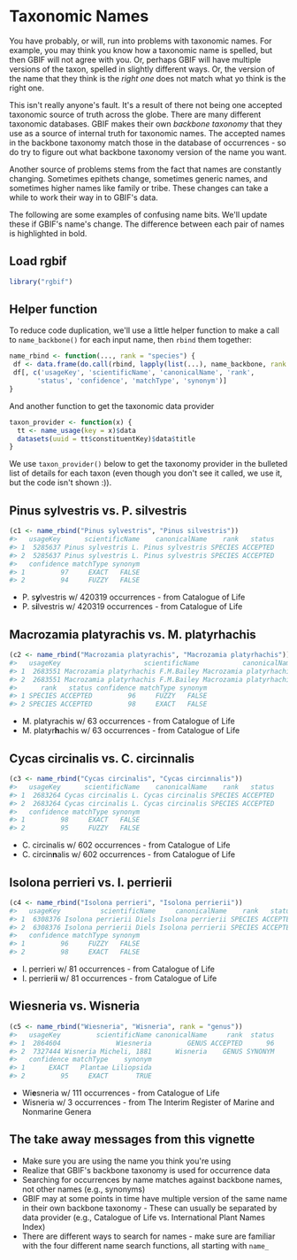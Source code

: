 <!--
%\VignetteEngine{knitr::knitr}
%\VignetteIndexEntry{Taxonomic Names}
%\VignetteEncoding{UTF-8}
-->



Taxonomic Names
===============

You have probably, or will, run into problems with taxonomic names. For example,
you may think you know how a taxonomic name is spelled, but then GBIF will not
agree with you. Or, perhaps GBIF will have multiple versions of the taxon,
spelled in slightly different ways. Or, the version of the name that they think
is the _right one_ does not match what yo think is the right one.

This isn't really anyone's fault. It's a result of there not being one accepted
taxonomic source of truth across the globe. There are many different taxonomic
databases. GBIF makes their own _backbone taxonomy_ that they use as a source
of internal truth for taxonomic names. The accepted names in the backbone taxonomy
match those in the database of occurrences - so do try to figure out what
backbone taxonomy version of the name you want.

Another source of problems stems from the fact that names are constantly changing.
Sometimes epithets change, sometimes generic names, and sometimes higher names
like family or tribe. These changes can take a while to work their way in to
GBIF's data.

The following are some examples of confusing name bits. We'll update these if
GBIF's name's change. The difference between each pair of names is highlighted
in bold.

## Load rgbif


```r
library("rgbif")
```

## Helper function

To reduce code duplication, we'll use a little helper function to make a call
to `name_backbone()` for each input name, then `rbind` them together:


```r
name_rbind <- function(..., rank = "species") {
 df <- data.frame(do.call(rbind, lapply(list(...), name_backbone, rank = rank)))
 df[, c('usageKey', 'scientificName', 'canonicalName', 'rank',
       'status', 'confidence', 'matchType', 'synonym')]
}
```

And another function to get the taxonomic data provider


```r
taxon_provider <- function(x) {
  tt <- name_usage(key = x)$data
  datasets(uuid = tt$constituentKey)$data$title
}
```

We use `taxon_provider()` below to get the taxonomy provider in the bulleted list of details
for each taxon (even though you don't see it called, we use it, but the code isn't shown :)).

## Pinus sylvestris vs. P. silvestris


```r
(c1 <- name_rbind("Pinus sylvestris", "Pinus silvestris"))
#>   usageKey      scientificName    canonicalName    rank   status
#> 1  5285637 Pinus sylvestris L. Pinus sylvestris SPECIES ACCEPTED
#> 2  5285637 Pinus sylvestris L. Pinus sylvestris SPECIES ACCEPTED
#>   confidence matchType synonym
#> 1         97     EXACT   FALSE
#> 2         94     FUZZY   FALSE
```

* P. s<b>y</b>lvestris w/ 420319 occurrences - from Catalogue of Life
* P. s<b>i</b>lvestris w/ 420319 occurrences - from Catalogue of Life

## Macrozamia platyrachis vs. M. platyrhachis


```r
(c2 <- name_rbind("Macrozamia platyrachis", "Macrozamia platyrhachis"))
#>   usageKey                     scientificName           canonicalName
#> 1  2683551 Macrozamia platyrhachis F.M.Bailey Macrozamia platyrhachis
#> 2  2683551 Macrozamia platyrhachis F.M.Bailey Macrozamia platyrhachis
#>      rank   status confidence matchType synonym
#> 1 SPECIES ACCEPTED         96     FUZZY   FALSE
#> 2 SPECIES ACCEPTED         98     EXACT   FALSE
```

* M. platyrachis w/ 63 occurrences - from Catalogue of Life
* M. platyr<b>h</b>achis w/ 63 occurrences - from Catalogue of Life

## Cycas circinalis vs. C. circinnalis


```r
(c3 <- name_rbind("Cycas circinalis", "Cycas circinnalis"))
#>   usageKey      scientificName    canonicalName    rank   status
#> 1  2683264 Cycas circinalis L. Cycas circinalis SPECIES ACCEPTED
#> 2  2683264 Cycas circinalis L. Cycas circinalis SPECIES ACCEPTED
#>   confidence matchType synonym
#> 1         98     EXACT   FALSE
#> 2         95     FUZZY   FALSE
```

* C. circinalis w/ 602 occurrences - from Catalogue of Life
* C. circin<b>n</b>alis w/ 602 occurrences - from Catalogue of Life

## Isolona perrieri vs. I. perrierii


```r
(c4 <- name_rbind("Isolona perrieri", "Isolona perrierii"))
#>   usageKey          scientificName     canonicalName    rank   status
#> 1  6308376 Isolona perrierii Diels Isolona perrierii SPECIES ACCEPTED
#> 2  6308376 Isolona perrierii Diels Isolona perrierii SPECIES ACCEPTED
#>   confidence matchType synonym
#> 1         96     FUZZY   FALSE
#> 2         98     EXACT   FALSE
```

* I. perrieri w/ 81 occurrences - from Catalogue of Life
* I. perrieri<b>i</b> w/ 81 occurrences - from Catalogue of Life

## Wiesneria vs. Wisneria


```r
(c5 <- name_rbind("Wiesneria", "Wisneria", rank = "genus"))
#>   usageKey         scientificName canonicalName     rank  status
#> 1  2864604              Wiesneria         GENUS ACCEPTED      96
#> 2  7327444 Wisneria Micheli, 1881      Wisneria    GENUS SYNONYM
#>   confidence matchType    synonym
#> 1      EXACT   Plantae Liliopsida
#> 2         95     EXACT       TRUE
```

* Wi<b>e</b>sneria w/ 111 occurrences - from Catalogue of Life
* Wisneria w/ 3 occurrences - from The Interim Register of Marine and Nonmarine Genera

## The take away messages from this vignette

* Make sure you are using the name you think you're using
* Realize that GBIF's backbone taxonomy is used for occurrence data
* Searching for occurrences by name matches against backbone names, 
not other names (e.g., synonyms)
* GBIF may at some points in time have multiple version of the same name in their own backbone taxonomy - These can usually be separated by data provider (e.g., Catalogue of Life vs. International Plant Names Index)
* There are different ways to search for names - make sure are familiar 
with the four different name search functions, all starting with 
`name_`
